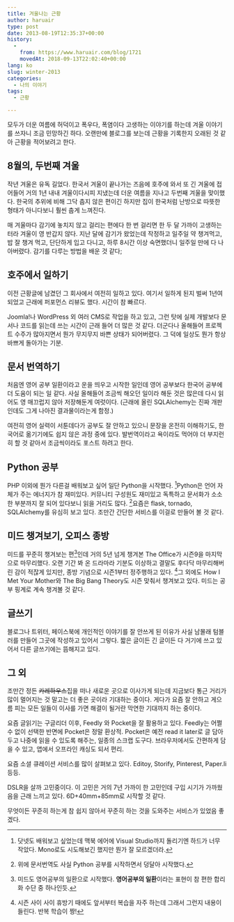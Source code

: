 ```yaml
---
title: 겨울나는 근황
author: haruair
type: post
date: 2013-08-19T12:35:37+00:00
history:
  - 
    from: https://www.haruair.com/blog/1721
    movedAt: 2018-09-13T22:02:40+00:00
lang: ko
slug: winter-2013
categories:
  - 나의 이야기
tags:
  - 근황

---
```

모두가 더운 여름에 허덕이고 폭우다, 폭염이다 고생하는 이야기를 하는데 겨울 이야기를 쓰자니 조금 민망하긴 하다. 오랜만에 블로그를 보는데 근황을 기록한지 오래된 것 같아 근황을 적어보려고 한다.

## 8월의, 두번째 겨울

작년 겨울은 유독 길었다. 한국서 겨울이 끝나가는 즈음에 호주에 와서 또 긴 겨울에 접어들어 거의 1년 내내 겨울이다시피 지냈는데 더운 여름을 지나고 두번째 겨울을 맞이했다. 한국의 추위에 비해 그닥 춥지 않은 편이긴 하지만 집이 한국처럼 난방으로 따뜻한 형태가 아니다보니 훨씬 춥게 느껴진다.

매 겨울마다 감기에 놓치지 않고 걸리는 편에다 한 번 걸리면 한 두 달 가까이 고생하는 터라 겨울이 영 반갑지 않다. 지난 달에 감기가 왔었는데 작정하고 일주일 약 챙겨먹고, 밥 잘 챙겨 먹고, 단단하게 입고 다니고, 하루 8시간 이상 숙면했더니 일주일 만에 다 나아버렸다. 감기를 다루는 방법을 배운 것 같다;

## 호주에서 일하기

이전 근황글에 남겼던 그 회사에서 여전히 일하고 있다. 여기서 일하게 된지 벌써 1년여 되었고 근래에 퍼포먼스 리뷰도 했다. 시간이 참 빠르다.

Joomla!나 WordPress 외 여러 CMS로 작업을 하고 있고, 그런 탓에 실제 개발보다 문서나 코드를 읽는데 쓰는 시간이 근래 들어 더 많은 것 같다. 더군다나 올해들어 프로젝트 수주가 많아지면서 뭔가 무지무지 바쁜 상태가 되어버렸다. 그 덕에 일상도 뭔가 항상 바쁘게 돌아가는 기분.

## 문서 번역하기

처음엔 영어 공부 일환이라고 운을 띄우고 시작한 일인데 영어 공부보다 한국어 공부에 더 도움이 되는 일 같다. 사실 올해들어 조금씩 해오던 일이라 해둔 것은 많은데 다시 읽어도 영 매끄럽지 않아 저장해둔게 여럿이다. (근래에 올린 SQLAlchemy는 진짜 개판인데도 그게 나아진 결과물이라는게 함정.)

여전히 영어 실력이 서툰데다가 공부도 잘 안하고 있으니 문장을 온전히 이해하기도, 한국어로 옮기기에도 쉽지 않은 과정 중에 있다. 발번역이라고 욕이라도 먹어야 더 부지런히 할 것 같아서 조금씩이라도 포스트 하려고 한다.

## Python 공부

PHP 이외에 뭔가 다른걸 배워보고 싶어 일단 Python을 시작했다. [^1]Python은 언어 자체가 주는 에너지가 참 재미있다. 커뮤니티 구성원도 재미있고 독특하고 문서화가 소소한 부분까지 잘 되어 있다보니 읽을 거리도 많다. [^2]요즘은 flask, tornado, SQLAlchemy를 유심히 보고 있다. 조만간 간단한 서비스를 이걸로 만들어 볼 것 같다.

## 미드 챙겨보기, 오피스 종방

미드를 꾸준히 챙겨보는 편[^3]인데 거의 5년 넘게 챙겨본 The Office가 시즌9을 마지막으로 마무리했다. 오랜 기간 봐 온 드라마라 기분도 이상하고 결말도 후다닥 마무리해버린 감이 적잖게 있지만, 종방 기념으로 시즌1부터 정주행하고 있다. [^4]그 외에도 How I Met Your Mother와 The Big Bang Theory도 시즌 맞춰서 챙겨보고 있다. 미드는 공부 핑계로 계속 챙겨볼 것 같다.

## 글쓰기

블로그나 트위터, 페이스북에 개인적인 이야기를 잘 안쓰게 된 이유가 사실 남몰래 텀블러를 만들어 그곳에 작성하고 있어서 그렇다. 짧은 글이든 긴 글이든 다 거기에 쓰고 있어서 다른 글쓰기에는 뜸해지고 있다.

## 그 외

조만간 정든 <del>카레하우스</del>집을 떠나 새로운 곳으로 이사가게 되는데 지금보다 통근 거리가 많이 멀어지는 것 말고는 더 좋은 곳이라 기대하는 중이다. 게다가 요즘 잘 안하고 게으름 피는 모든 일들이 이사를 가면 해결이 될거란 막연한 기대까지 하는 중이다.

요즘 글읽기는 구글리더 이후, Feedly 와 Pocket을 잘 활용하고 있다. Feedly는 어쩔 수 없이 선택한 반면에 Pocket은 정말 환상적. Pocket은 예전 read it later로 글 담아두고 나중에 읽을 수 있도록 해주는, 일종의 스크랩 도구다. 브라우저에서도 간편하게 담을 수 있고, 앱에서 오프라인 캐싱도 되서 편리.

요즘 소셜 큐레이션 서비스를 많이 살펴보고 있다. Editoy, Storify, Pinterest, Paper.li 등등.

DSLR을 살까 고민중이다. 이 고민은 거의 7년 가까이 한 고민인데 구입 시기가 가까웠음을 근래 느끼고 있다. 6D+40mm+85mm로 시작할 것 같다.

무엇이든 꾸준히 하는게 참 쉽지 않아서 꾸준히 하는 것을 도와주는 서비스가 있었음 좋겠다.

[^1]:    
    닷넷도 배워보고 싶었는데 맥북 에어에 Visual Studio까지 돌리기엔 하드가 너무 작았다. Mono로도 시도해보긴 했지만 뭔가 잘 모르겠더라.

[^2]:    
    위에 문서번역도 사실 Python 공부를 시작하면서 덩달아 시작했다.

[^3]:    
    미드도 영어공부의 일환으로 시작했다. **영어공부의 일환**이라는 표현이 참 편한 합리화 수단 중 하나인듯.

[^4]:    
    시즌 사이 사이 휴방기 때에도 앞서부터 복습을 자주 하는데 그래서 그런지 내용이 들린다. 반복 학습이 짱!
